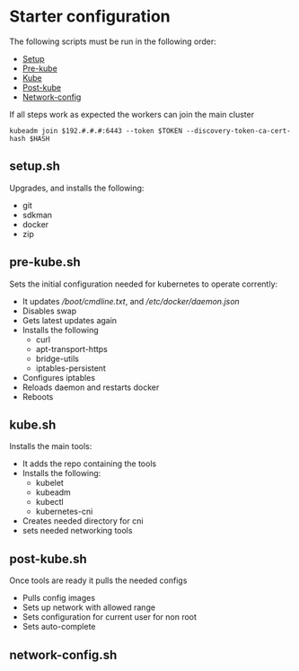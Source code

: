 # Starter configuration
The following scripts must be run in the following order:
- [Setup](#setup.sh)
- [Pre-kube](#pre-kube.sh)
- [Kube](#kube.sh)
- [Post-kube](#post-kube.sh)
- [Network-config](#network-config.sh)

If all steps work as expected the workers can join the main cluster
``` 
kubeadm join $192.#.#.#:6443 --token $TOKEN --discovery-token-ca-cert-hash $HASH
```
## setup.sh
Upgrades, and installs the following:
- git
- sdkman
- docker
- zip

## pre-kube.sh
Sets the initial configuration needed for kubernetes to operate corrently:
* It updates _/boot/cmdline.txt_, and _/etc/docker/daemon.json_
* Disables swap
* Gets latest updates again
* Installs the following
    - curl
    - apt-transport-https
    - bridge-utils
    - iptables-persistent
* Configures iptables
* Reloads daemon and restarts docker
* Reboots

## kube.sh
Installs the main tools:
* It adds the repo containing the tools
* Installs the following:
    - kubelet
    - kubeadm
    - kubectl
    - kubernetes-cni
* Creates needed directory for cni
* sets needed networking tools

## post-kube.sh
Once tools are ready it pulls the needed configs
* Pulls config images
* Sets up network with allowed range
* Sets configuration for current user for non root
* Sets auto-complete

## network-config.sh

